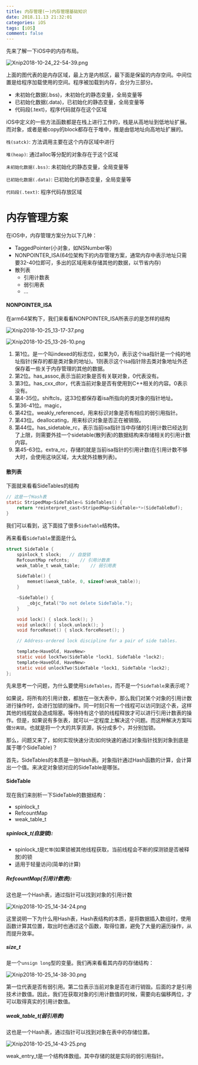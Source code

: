 ```yaml
---
title: 内存管理(一)内存管理基础知识
date: 2018.11.13 21:32:01
categories: iOS
tags: [iOS]
comment: false
---
```


先来了解一下iOS中的内存布局。

![Xnip2018-10-24_22-54-39.png](https://upload-images.jianshu.io/upload_images/8037794-43a22df0695a1516.png?imageMogr2/auto-orient/strip%7CimageView2/2/w/1240)


上面的图代表的是内存区域，最上方是内核区，最下面是保留的内存空间。中间位置是给程序加载使用的空间。程序被加载到内存，会分为三部分。

* 未初始化数据(.bss)，未初始化的静态变量，全局变量等
* 已初始化数据(.data)，已初始化的静态变量，全局变量等
* 代码段(.text)，程序代码就存在这个区域

iOS中定义的一些方法函数都是在栈上进行工作的，栈是从高地址到低地址扩展。而对象，或者是被copy的block都存在于堆中，推是由低地址向高地址扩展的。


`栈(satck)`: 方法调用主要在这个内存区域中进行

`堆(heap)`: 通过alloc等分配的对象存在于这个区域

`未初始化数据(.bss)`: 未初始化的静态变量，全局变量等

`已初始化数据(.data)`: 已初始化的静态变量，全局变量等

`代码段(.text)`: 程序代码存放区域

# 内存管理方案

在iOS中，内存管理方案分为以下几种：

* TaggedPointer(小对象，如NSNumber等)
* NONPOINTER_ISA(64位架构下的内存管理方案，通常内存中表示地址只需要32-40位即可，多出的区域用来存储其他的数据，以节省内存)
* 散列表
	* 引用计数表
	* 弱引用表
	* ...

#### NONPOINTER_ISA

在arm64架构下，我们来看看NONPOINTER_ISA所表示的是怎样的结构

![Xnip2018-10-25_13-17-37.png](https://upload-images.jianshu.io/upload_images/8037794-7ce5f8828e6d7e1d.png?imageMogr2/auto-orient/strip%7CimageView2/2/w/1240)

![Xnip2018-10-25_13-26-10.png](https://upload-images.jianshu.io/upload_images/8037794-54f1ab1c8be94460.png?imageMogr2/auto-orient/strip%7CimageView2/2/w/1240)


1. 第1位。是一个叫indexed的标志位，如果为0，表示这个isa指针是一个纯的地址指针(保存的都是类对象的地址)。1则表示这个isa指针除去类对象地址外还保存着一些关于内存管理的其他的数据。
2. 第2位。has\_assoc,表示当前对象是否有关联对象，0代表没有。
3. 第3位。has\_cxx\_dtor，代表当前对象是否有使用到C++相关的内容。0表示没有。
4. 第4-35位。shiftcls，这33位都保存着isa所指向的类对象的指针地址。
5. 第36-41位。magic，
6. 第42位。weakly_referenced，用来标识对象是否有相应的弱引用指针。
7. 第43位。deallocating，用来标识对象是否正在被销毁。
8. 第44位。has_sidetable_rc，表示当前isa指针当中存储的引用计数已经达到了上限，则需要外挂一个sidetable(散列表)的数据结构来存储相关的引用计数内容。
9. 第45-63位。extra_rc，存储的就是当前isa指针的引用计数(在引用计数不够大时，会使用这块区域，太大就外挂散列表)。

#### 散列表

下面就来看看SideTables的结构

```Objective-C
// 这是一个Hash表
static StripedMap<SideTable>& SideTables() {
    return *reinterpret_cast<StripedMap<SideTable>*>(SideTableBuf);
}
```
我们可以看到，这下面挂了很多`SideTable`结构体。

再来看看`SideTable`里面是什么

```Objective-C
struct SideTable {
    spinlock_t slock;	// 自旋锁
    RefcountMap refcnts;	// 引用计数表
    weak_table_t weak_table;	// 弱引用表

    SideTable() {
        memset(&weak_table, 0, sizeof(weak_table));
    }

    ~SideTable() {
        _objc_fatal("Do not delete SideTable.");
    }

    void lock() { slock.lock(); }
    void unlock() { slock.unlock(); }
    void forceReset() { slock.forceReset(); }

    // Address-ordered lock discipline for a pair of side tables.

    template<HaveOld, HaveNew>
    static void lockTwo(SideTable *lock1, SideTable *lock2);
    template<HaveOld, HaveNew>
    static void unlockTwo(SideTable *lock1, SideTable *lock2);
};
```

先来思考一个问题，为什么要使用`SideTables`，而不是一个`SideTable`来表示呢？

如果说，将所有的引用计数，都放在一张大表中，那么我们对某个对象的引用计数进行操作时，会进行加锁的操作。同一时刻只有一个线程可以访问到这个表，这样其他的线程就会造成阻塞。等待持有这个锁的线程释放才可以进行引用计数表的操作。但是，如果说有多张表，就可以一定程度上解决这个问题。而这种解决方案叫做`分离锁`。也就是将一个大的共享资源，拆分成多个，并分别加锁。

那么，问题又来了，如何实现快速分流(如何快速的通过对象指针找到对象到底是属于哪个SideTable)？

首先，SideTables的本质是一张Hash表。对象指针通过Hash函数的计算，会计算出一个值。来决定对象锁对应的SideTable是哪张。

#### SideTable

现在我们来剖析一下SideTable的数据结构：

* spinlock\_t
* RefcountMap
* weak\_table\_t

##### spinlock\_t(自旋锁):
* spinlock\_t是`忙等`(如果锁被其他线程获取，当前线程会不断的探测锁是否被释放)的锁
* 适用于轻量访问(简单的计算)

##### RefcountMap(引用计数表):
这也是一个Hash表，通过指针可以找到对象的引用计数

![Xnip2018-10-25_14-34-24.png](https://upload-images.jianshu.io/upload_images/8037794-8a0a889493445866.png?imageMogr2/auto-orient/strip%7CimageView2/2/w/1240)


这里说明一下为什么用Hash表，Hash表结构的本质，是将数据插入数组时，使用函数计算其位置，取出时也通过这个函数，取得位置，避免了大量的遍历操作，从而提升效率。

##### size_t
是一个`unsign long`型的变量。我们再来看看其内存的存储结构：

![Xnip2018-10-25_14-38-30.png](https://upload-images.jianshu.io/upload_images/8037794-b54cb00abac84b66.png?imageMogr2/auto-orient/strip%7CimageView2/2/w/1240)


第一位代表是否有弱引用。第二位表示当前对象是否在进行销毁。后面的才是引用技术计数值。因此，我们在获取对象的引用计数值的时候，需要向右偏移两位，才可以取得真实的引用计数值。

##### weak\_table\_t(弱引用表)
这也是一个Hash表，通过指针可以找到对象在表中的存储位置。

![Xnip2018-10-25_14-43-25.png](https://upload-images.jianshu.io/upload_images/8037794-f3363a5d883e1168.png?imageMogr2/auto-orient/strip%7CimageView2/2/w/1240)


weak\_entry\_t是一个结构体数组。其中存储的就是实际的弱引用指针。